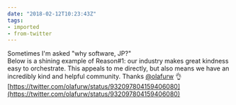```yaml
---
date: "2018-02-12T10:23:43Z"
tags:
- imported
- from-twitter
---
```

Sometimes I'm asked "why software, JP?"\
Below is a shining example of Reason#1: our industry makes great kindness easy to orchestrate. This appeals to me directly, but also means we have an incredibly kind and helpful community. Thanks [@olafurw](https://twitter.com/olafurw) 👌 [https://twitter.com/olafurw/status/932097804159406080](https://twitter.com/olafurw/status/932097804159406080)
